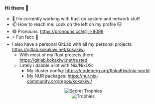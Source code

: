 ### Hi there 👋

- 🔭 I’m currently working with Rust on system and network stuff
- 📫 How to reach me: Look on the left on my profile :cat:
- 😄 Pronouns: https://pronouns.cc/@jill-8098
- ⚡ Fun fact: :shrug:
- I also have a personal GitLab with all my personal projects: https://gitlab.kokakiwi.net/kokakiwi
  - With most of my Rust projects there: https://gitlab.kokakiwi.net/rusted
  - Lately i dabble a lot with Nix/NixOS:
    - My cluster config: https://codeberg.org/KokaKiwi/nix-world
    - My NUR packages: https://nur.nix-community.org/repos/kokakiwi/

<p align="center">
  <img alig src="https://github-profile-trophy.vercel.app/?username=KokaKiwi&theme=onedark&margin-w=12&column=4&rank=SECRET&no-frame=true" alt="Secret Trophies" /><br />
  <img alig src="https://github-profile-trophy.vercel.app/?username=KokaKiwi&theme=onedark&margin-w=12&column=6&rank=SSS,SS,S,AAA,AA,A,B,C&no-frame=true" alt="Trophies" />
</p>

